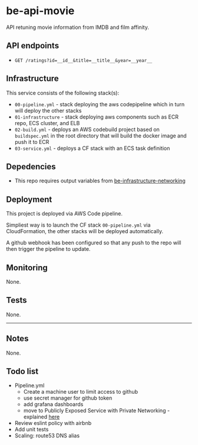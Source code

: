 # be-api-movie

API retuning movie information from IMDB and film affinity.

## API endpoints

- `GET /ratings?id=__id__&title=__title__&year=__year__`

## Infrastructure

This service consists of the following stack(s):

- `00-pipeline.yml` - stack deploying the aws codepipeline which in turn will deploy the other stacks
- `01-infrastructure` - stack deploying aws components such as ECR repo, ECS cluster, and ELB
- `02-build.yml` - deploys an AWS codebuild project based on `buildspec.yml` in the root directory that will build the docker image and push it to ECR
- `03-service.yml` - deploys a CF stack with an ECS task definition

## Depedencies

- This repo requires output variables from [be-infrastructure-networking](https://github.com/wantedmedia/be-infrastructure-networking)

## Deployment

This project is deployed via AWS Code pipeline.

Simpliest way is to launch the CF stack `00-pipeline.yml` via CloudFormation, the other stacks will be deployed automatically.

A github webhook has been configured so that any push to the repo will then trigger the pipeline to update.

## Monitoring

None.

## Tests

None.

---

## Notes

None.

## Todo list

* Pipeline.yml
  - Create a machine user to limit access to github
  - use secret manager for github token
  - add grafana dashboards
  - move to Publicly Exposed Service with Private Networking - explained [here](https://github.com/awslabs/aws-cloudformation-templates/tree/master/aws/services/ECS)
* Review eslint policy with airbnb
* Add unit tests
* Scaling: route53 DNS alias